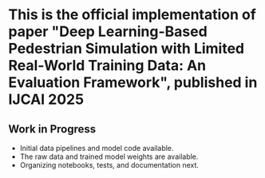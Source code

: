 # This is the official implementation of paper "Deep Learning-Based Pedestrian Simulation with Limited Real-World Training Data: An Evaluation Framework", published in IJCAI 2025
##  Work in Progress

- Initial data pipelines and model code available.
- The raw data and trained model weights are available.
- Organizing notebooks, tests, and documentation next.
